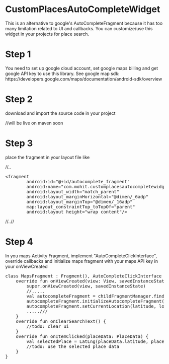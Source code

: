 # CustomPlacesAutoCompleteWidget

This is an alternative to google's AutoCompleteFragment because it has too many limitation related to UI and callbacks. You can customize/use this widget in your projects for place search.

<h1>Step 1</h1>
You need to set up google cloud account, set google maps billing and get google API key to use this library. See google map sdk: https://developers.google.com/maps/documentation/android-sdk/overview

<h1>Step 2</h1>
download and import the source code in your project

//will be live on maven soon

<h1>Step 3</h1>
place the fragment in your layout file like

//..
<pre>&lt;fragment
        android:id="@+id/autocomplete_fragment"
        android:name="com.mohit.customplacesautocompletewidget.widget.PlacesAutoCompleteFragment"
        android:layout_width="match_parent"
        android:layout_marginHorizontal="@dimen/_6adp"
        android:layout_marginTop="@dimen/_16adp"
        map:layout_constraintTop_toTopOf="parent"
        android:layout_height="wrap_content"/&gt;</pre>
//..//

<h1>Step 4</h1>
In you maps Activity Fragment, implement "AutoCompleteClickInterface", override callbacks and initialize maps fragment with your maps API key in your onViewCreated

<pre>
class MapsFragment : Fragment(), AutoCompleteClickInterface  {
    override fun onViewCreated(view: View, savedInstanceState: Bundle?) {
        super.onViewCreated(view, savedInstanceState)
        //.....
        val autocompleteFragment = childFragmentManager.findFragmentById(R.id.autocomplete_fragment) as PlacesAutoCompleteFragment
        autocompleteFragment.initializeAutocompleteFragment(resources.getString(R.string.google_maps_key), this)
        autocompleteFragment.setCurrentLocation(latitude, longitude)
        .....///
    }
    override fun onClearSearchText() {
        //todo: clear ui 
    }
    override fun onItemClicked(placeData: PlaceData) {
        val selectedPlace = LatLng(placeData.latitude, placeData.longitude)
        //todo: use the selected place data
    }
}
</pre>
